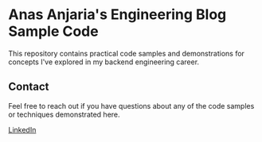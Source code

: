 # Anas Anjaria's Engineering Blog Sample Code

This repository contains practical code samples and demonstrations for concepts I've explored in my backend engineering career.

## Contact

Feel free to reach out if you have questions about any of the code samples or techniques demonstrated here.

[LinkedIn](https://www.linkedin.com/in/anasanjaria/)